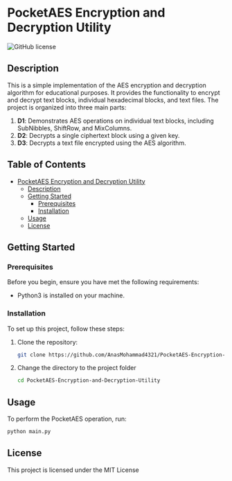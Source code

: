 # PocketAES Encryption and Decryption Utility

![GitHub license](https://img.shields.io/badge/license-MIT-blue.svg)

## Description

This is a simple implementation of the AES encryption and decryption algorithm for educational purposes. It provides the functionality to encrypt and decrypt text blocks, individual hexadecimal blocks, and text files. The project is organized into three main parts:

1. **D1**: Demonstrates AES operations on individual text blocks, including SubNibbles, ShiftRow, and MixColumns.
2. **D2**: Decrypts a single ciphertext block using a given key.
3. **D3**: Decrypts a text file encrypted using the AES algorithm.

## Table of Contents

- [PocketAES Encryption and Decryption Utility](#pocketaes-encryption-and-decryption-utility)
  - [Description](#description)
  - [Getting Started](#getting-started)
    - [Prerequisites](#prerequisites)
    - [Installation](#installation)
  - [Usage](#usage)
  - [License](#license)

## Getting Started

### Prerequisites

Before you begin, ensure you have met the following requirements:

- Python3 is installed on your machine.

### Installation

To set up this project, follow these steps:

1. Clone the repository:
    ```bash
    git clone https://github.com/AnasMohammad4321/PocketAES-Encryption-and-Decryption-Utility
    ```
2. Change the directory to the project folder
    ```bash
    cd PocketAES-Encryption-and-Decryption-Utility
    ```
## Usage

To perform the PocketAES operation, run:
  ```bash
  python main.py
  ```

## License
This project is licensed under the MIT License 

